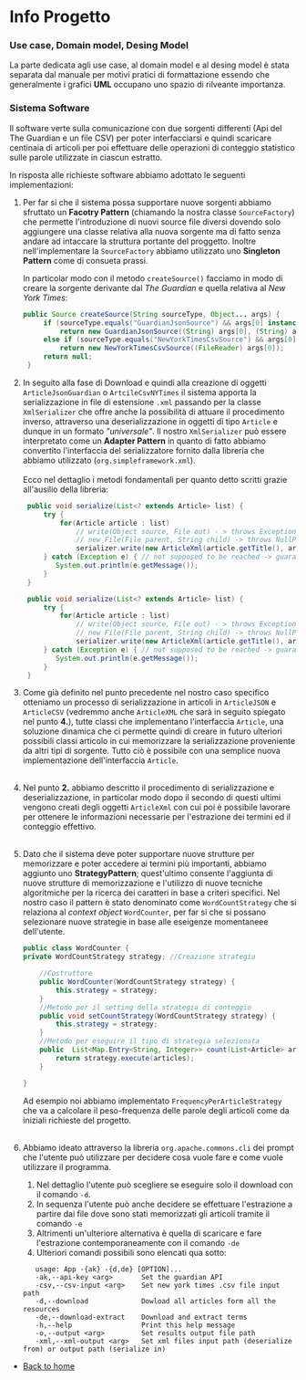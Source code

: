 # Info Progetto
### Use case, Domain model, Desing Model
La parte dedicata agli use case, al domain model e al desing model è stata separata dal manuale per motivi pratici di formattazione essendo che generalmente i grafici __UML__ occupano uno spazio di rilveante importanza.

### Sistema Software
Il software verte sulla comunicazione con due sorgenti differenti (Api del The Guardian e un file CSV) per poter interfacciarsi e quindi scaricare
centinaia di articoli per poi effettuare delle operazioni di conteggio statistico sulle parole
utilizzate in ciascun estratto.

In risposta alle richieste software abbiamo adottato le seguenti implementazioni: 

1. Per far si che il sistema possa supportare nuove sorgenti abbiamo sfruttato un __Facotry Pattern__ (chiamando la nostra classe `SourceFactory`) che permette l'introduzione di nuovi source file diversi dovendo solo aggiungere una classe relativa alla nuova sorgente ma di fatto senza andare ad intaccare la struttura portante del proggetto. Inoltre nell'implementare la `SourceFactory` abbiamo utilizzato uno __Singleton Pattern__ come di consueta prassi.    
   
   In particolar modo con il metodo `createSource()` facciamo in modo di creare la sorgente derivante dal _The Guardian_ e quella relativa al _New York Times_:
   ```java
   public Source createSource(String sourceType, Object... args) {
        if (sourceType.equals("GuardianJsonSource") && args[0] instanceof String && args[1] instanceof String)
            return new GuardianJsonSource((String) args[0], (String) args[1]);
        else if (sourceType.equals("NewYorkTimesCsvSource") && args[0] instanceof FileReader)
            return new NewYorkTimesCsvSource((FileReader) args[0]);
        return null;
    }
   ```
2. In seguito alla fase di Download e quindi alla creazione di oggetti `ArticleJsonGuardian` o `ArtcileCsvNYTimes` il sistema apporta la serializzazione in file di estensione `.xml` passando per la classe `XmlSerializer` che offre anche la possibilità di attuare il procedimento inverso, attraverso una deserializzazione in oggetti di tipo `Article` e dunque in un formato _"universale"_. Il nostro `XmlSerializer` può essere  interpretato come un __Adapter Pattern__ in quanto di fatto abbiamo convertito l'interfaccia del serializzatore fornito dalla libreria che abbiamo utilizzato (`org.simpleframework.xml`).
   <br></br>
   Ecco nel dettaglio i metodi fondamentali per quanto detto scritti grazie all'ausilio della libreria:
   
   ```java
    public void serialize(List<? extends Article> list) {
        try {
            for(Article article : list)
                // write(Object source, File out) - > throws Exception if the schema(source) for the object is not valid
                // new File(File parent, String child) -> throws NullPointerException if child is null
                serializer.write(new ArticleXml(article.getTitle(), article.getBody()), new File(this.directory, productionCount++ + ".xml"));
        } catch (Exception e) { // not supposed to be reached -> guaranteed safe operation before
           System.out.println(e.getMessage());
        }
    }
   ```
   ```java
    public void serialize(List<? extends Article> list) {
        try {
            for(Article article : list)
                // write(Object source, File out) - > throws Exception if the schema(source) for the object is not valid
                // new File(File parent, String child) -> throws NullPointerException if child is null
                serializer.write(new ArticleXml(article.getTitle(), article.getBody()), new File(this.directory, productionCount++ + ".xml"));
        } catch (Exception e) { // not supposed to be reached -> guaranteed safe operation before
           System.out.println(e.getMessage());
        }
    }  
   ```
3.  Come già definito nel punto precedente nel nostro caso specifico otteniamo un processo di serializzazione in articoli in `ArticleJSON` e `ArticleCSV` (vedremmo anche `ArticleXML` che sarà in seguito spiegato  nel punto __4.__), tutte classi che implementano l'interfaccia `Article`, una soluzione dinamica che ci permette quindi di creare in futuro ulteriori possibili classi articolo in cui memorizzare la serializzazione proveniente da altri tipi di sorgente. Tutto ciò è possibile con una semplice nuova implementazione dell'interfaccia `Article`.
   <br></br>
4. Nel punto __2.__ abbiamo descritto il procedimento di serializzazione e deserializzazione, in particolar modo dopo il secondo di questi ultimi vengono creati degli oggetti `ArticleXml` con cui poi è possibile lavorare per ottenere le informazioni necessarie per l'estrazione dei termini ed il conteggio effettivo.
   <br></br>
5. Dato che il sistema deve poter supportare nuove strutture per memorizzare e poter accedere ai termini più importanti, abbiamo aggiunto uno __StrategyPattern__; quest'ultimo consente l'aggiunta di nuove strutture di memorizzazione e l'utilizzo di nuove tecniche algoritmiche per la ricerca dei caratteri in base a criteri specifici. Nel nostro caso il pattern è stato denominato come `WordCountStrategy` che si relaziona al _context object_ `WordCounter`, per far si che si possano selezionare nuove strategie in base alle eseigenze momentaneee dell'utente.
   ```java   
   public class WordCounter {
   private WordCountStrategy strategy; //Creazione strategia
   
       //Costruttore
       public WordCounter(WordCountStrategy strategy) {
           this.strategy = strategy;
       }
       //Metodo per il setting della strategia di conteggio
       public void setCountStrategy(WordCountStrategy strategy) {
           this.strategy = strategy;
       }
       //Metodo per eseguire il tipo di strategia selezionata
       public  List<Map.Entry<String, Integer>> count(List<Article> articles) {
           return strategy.execute(articles);
       }
   
   }
   ```
   Ad esempio noi abbiamo implementato `FrequencyPerArticleStrategy` che va a calcolare il peso-frequenza delle parole degli articoli come da iniziali richieste del progetto. 
   <br></br>
6. Abbiamo ideato attraverso la libreria `org.apache.commons.cli` dei prompt che l'utente può utilizzare per decidere cosa vuole fare e come vuole utilizzare il programma.
   
   1. Nel dettaglio l'utente può scegliere se eseguire solo il download con il comando `-d`.
   2. In sequenza l'utente può anche decidere se effettuare l'estrazione a partire dai file dove sono stati memorizzati gli articoli tramite il comando `-e`
   3. Altrimenti un'ulteriore alternativa è quella di scaricare e fare l'estrazione contemporaneamente con il comando `-de`
   4. Ulteriori comandi possibili sono elencati qua sotto:

   ```terminal 
      usage: App -{ak} -{d,de} [OPTION]...
      -ak,--api-key <arg>       Set the guardian API
      -csv,--csv-input <arg>    Set new york times .csv file input path
      -d,--download             Dowload all articles form all the resources
      -de,--download-extract    Download and extract terms
      -h,--help                 Print this help message
      -o,--output <arg>         Set results output file path          
      -xml,--xml-output <arg>   Set xml files input path (deserialize from) or output path (serialize in)
   ```  
   
- [Back to home](index.html)

